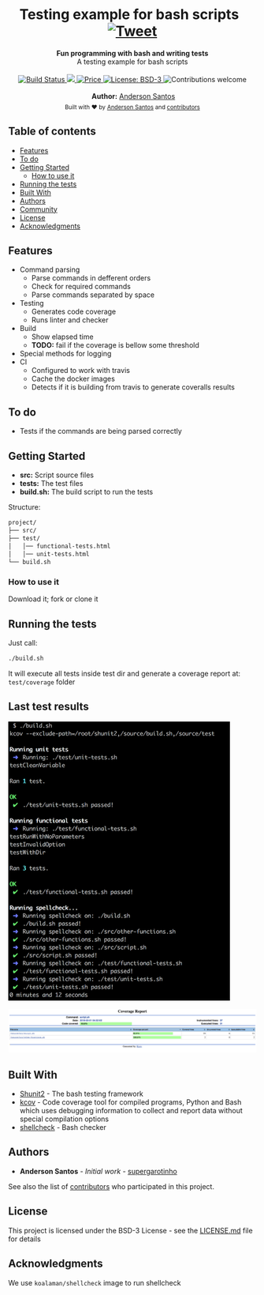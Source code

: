 <h1 align="center">Testing example for bash scripts &nbsp; <a href="https://twitter.com/intent/tweet?text=Execute%20and%20generate%20bash%20testing%20report%20with%20supergarotinho%2Fbashtest%20image!&amp;url=https://www.gruponeuro.com.br&amp;via=supergarotinho&amp;hashtags=docker,bash,test,testing,report,coverage,shunit2,kcov" rel="nofollow"><img src="https://camo.githubusercontent.com/83d4084f7b71558e33b08844da5c773a8657e271/68747470733a2f2f696d672e736869656c64732e696f2f747769747465722f75726c2f687474702f736869656c64732e696f2e7376673f7374796c653d736f6369616c" alt="Tweet" data-canonical-src="https://img.shields.io/twitter/url/http/shields.io.svg?style=social" style="max-width:100%;"></a>
</h1>
<div align="center">
  <strong>Fun programming with bash and writing tests</strong>
</div>
<div align="center">
  A testing example for bash scripts
</div>

<br />

<div align="center">

  <!-- Build Status -->
  <a href="https://travis-ci.org/supergarotinho/bashtest-example">
    <img src="https://travis-ci.org/supergarotinho/ambari-mongodb.svg?branch=master"
      alt="Build Status" />
  </a>
  <!-- Coverage Status -->
  <a href="https://codecov.io/gh/supergarotinho/bashtest-example">
    <img src="https://codecov.io/gh/supergarotinho/bashtest-example/branch/master/graph/badge.svg" />
  </a>
  <!-- Price -->
  <a href="https://github.com/supergarotinho/bashtest-example/blob/master/LICENSE">
    <img src="https://img.shields.io/badge/price-FREE-0098f7.svg"
      alt="Price" />
  </a>
  <!-- License: BSD-3 -->
  <a href="https://github.com/supergarotinho/bashtest-example/blob/master/LICENSE">
    <img src="https://img.shields.io/badge/license-BSD3-blue.svg"
      alt="License: BSD-3" />
  </a>
  <!-- Contributions welcome -->
  <img src="https://img.shields.io/badge/contributions-welcome-orange.svg"
    alt="Contributions welcome" />
</div>

<br/>

<div align="center">
  <strong>Author:</strong> <a href="https://br.linkedin.com/in/andersonrss">Anderson Santos</a>
</div>

<div align="center">
  <sub>Built with ❤︎ by
  <a href="https://br.linkedin.com/in/andersonrss">Anderson Santos</a> and
  <a href="https://github.com/supergarotinho/bashtest-example/graphs/contributors">
    contributors
  </a>
</div>

## Table of contents

- [Features](#features)
- [To do](#to-do)
- [Getting Started](#getting-started)
  - [How to use it](#how-to-use-it)
- [Running the tests](#running-the-tests)
- [Built With](#built-with)
- [Authors](#authors)
- [Community](#community)
- [License](#license)
- [Acknowledgments](#acknowledgments)

## Features

* Command parsing
  * Parse commands in defferent orders
  * Check for required commands
  * Parse commands separated by space
* Testing
  * Generates code coverage
  * Runs linter and checker
* Build
  * Show elapsed time
  * **TODO:** fail if the coverage is bellow some threshold
* Special methods for logging
* CI
  * Configured to work with travis
  * Cache the docker images
  * Detects if it is building from travis to generate coveralls results

## To do

* Tests if the commands are being parsed correctly

## Getting Started

* **src:** Script source files
* **tests:** The test files
* **build.sh:** The build script to run the tests

Structure:

```
project/
├── src/
├── test/
│   │── functional-tests.html
│   │── unit-tests.html
└── build.sh
```

### How to use it

Download it; fork or clone it

## Running the tests

Just call:

```bash
./build.sh
```
It will execute all tests inside test dir and generate a coverage report at: ```test/coverage``` folder

## Last test results

<img src="docs/images/bash-testing.png" width="450">

![Test results](docs/images/bash-coverage.png)

## Built With

* [Shunit2](https://github.com/kward/shunit2) - The bash testing framework
* [kcov](https://github.com/SimonKagstrom/kcov) - Code coverage tool for compiled programs, Python and Bash which uses debugging information to collect and report data without special compilation options
* [shellcheck](https://www.shellcheck.net/) - Bash checker

## Authors

* **Anderson Santos** - *Initial work* - [supergarotinho](https://github.com/supergarotinho)

See also the list of [contributors](https://github.com/your/project/contributors) who participated in this project.

## License

This project is licensed under the BSD-3 License - see the [LICENSE.md](LICENSE.md) file for details

## Acknowledgments

We use ```koalaman/shellcheck``` image to run shellcheck
